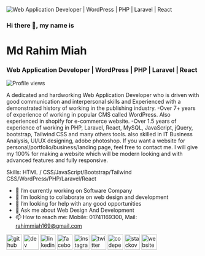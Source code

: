 ![Web Application Developer | WordPress | PHP | Laravel | React](https://rahim.bditpoint.com/wp-content/uploads/2023/01/github-bg.jpeg)
### Hi there 👋, my name is 
# Md Rahim Miah
### Web Application Developer | WordPress | PHP | Laravel | React
![Profile views](https://gpvc.arturio.dev/Rahim169)  

A dedicated and hardworking Web Application Developer who is driven with good communication and interpersonal skills and Experienced  with a demonstrated history of working in the publishing industry.
-Over 7+ years of experience of working in popular CMS called WordPress. Also experienced in shopify for e-commerce website.
-Over 1.5 years of experience of working in PHP, Laravel, React, MySQL, JavaScript, jQuery, bootstrap, Tailwind CSS and many others tools. also skilled in IT Business Analysis, UI/UX designing, adobe photoshop.
If you want a website for personal/portfolio/business/landing page, feel free to contact me. I will give my 100% for making a website which will be modern looking and with advanced features and fully responsive.

Skills: HTML / CSS/JavaScript/Bootstrap/Tailwind CSS/WordPress/PHP/Laravel/React

- 🔭 I’m currently working on Software Company 
- 👯 I’m looking to collaborate on web design and development 
- 🤔 I’m looking for help with any good opportunities 
- 💬 Ask me about Web Design And Development 
- 📫 How to reach me: Mobile: 01741169300, Mail: rahimmiah169@gmail.com 


[<img src='https://cdn.jsdelivr.net/npm/simple-icons@3.0.1/icons/github.svg' alt='github' height='40'>](https://github.com/Rahim169)  [<img src='https://cdn.jsdelivr.net/npm/simple-icons@3.0.1/icons/dev-dot-to.svg' alt='dev' height='40'>](https://dev.to/wadrahim)  [<img src='https://cdn.jsdelivr.net/npm/simple-icons@3.0.1/icons/linkedin.svg' alt='linkedin' height='40'>](https://www.linkedin.com/in/rahim-miah-570a771b8/)  [<img src='https://cdn.jsdelivr.net/npm/simple-icons@3.0.1/icons/facebook.svg' alt='facebook' height='40'>](https://www.facebook.com/oviruprahim)  [<img src='https://cdn.jsdelivr.net/npm/simple-icons@3.0.1/icons/instagram.svg' alt='instagram' height='40'>](https://www.instagram.com/oviruprahim/)  [<img src='https://cdn.jsdelivr.net/npm/simple-icons@3.0.1/icons/twitter.svg' alt='twitter' height='40'>](https://twitter.com/OvirupRahim)  [<img src='https://cdn.jsdelivr.net/npm/simple-icons@3.0.1/icons/codepen.svg' alt='codepen' height='40'>](https://codepen.io/oviruprahim)  [<img src='https://cdn.jsdelivr.net/npm/simple-icons@3.0.1/icons/stackoverflow.svg' alt='stackoverflow' height='40'>](https://stackoverflow.com/users/14988200)  [<img src='https://cdn.jsdelivr.net/npm/simple-icons@3.0.1/icons/icloud.svg' alt='website' height='40'>](https://rahim.bditpoint.com/)  





